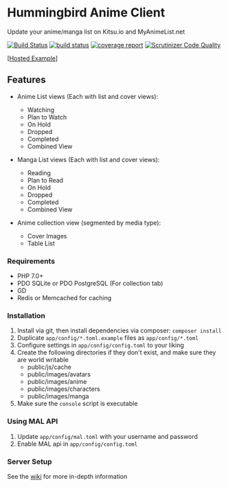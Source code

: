 # Hummingbird Anime Client

Update your anime/manga list on Kitsu.io and MyAnimeList.net

[![Build Status](https://travis-ci.org/timw4mail/HummingBirdAnimeClient.svg?branch=master)](https://travis-ci.org/timw4mail/HummingBirdAnimeClient)
[![build status](https://git.timshomepage.net/timw4mail/HummingBirdAnimeClient/badges/develop/build.svg)](https://git.timshomepage.net/timw4mail/HummingBirdAnimeClient/commits/develop)
[![coverage report](https://git.timshomepage.net/timw4mail/HummingBirdAnimeClient/badges/develop/coverage.svg)](https://git.timshomepage.net/timw4mail/HummingBirdAnimeClient/commits/develop)
[![Scrutinizer Code Quality](https://scrutinizer-ci.com/g/timw4mail/HummingBirdAnimeClient/badges/quality-score.png?b=master)](https://scrutinizer-ci.com/g/timw4mail/HummingBirdAnimeClient/?branch=master)

[[Hosted Example](https://list.timshomepage.net)]

## Features

* Anime List views (Each with list and cover views):
	* Watching
	* Plan to Watch
	* On Hold
	* Dropped
	* Completed
	* Combined View

* Manga List views (Each with list and cover views):
	* Reading
	* Plan to Read
	* On Hold
	* Dropped
	* Completed
	* Combined View

* Anime collection view (segmented by media type):
	* Cover Images
	* Table List

### Requirements

* PHP 7.0+
* PDO SQLite or PDO PostgreSQL (For collection tab)
* GD
* Redis or Memcached for caching

### Installation

1. Install via git, then install dependencies via composer: `composer install`
2. Duplicate `app/config/*.toml.example` files as `app/config/*.toml`
3. Configure settings in `app/config/config.toml` to your liking
4. Create the following directories if they don't exist, and make sure they are world writable
	* public/js/cache
	* public/images/avatars
	* public/images/anime
	* public/images/characters
	* public/images/manga
5. Make sure the `console` script is executable

### Using MAL API
1. Update `app/config/mal.toml` with your username and password
2. Enable MAL api in `app/config/config.toml`

### Server Setup

See the [wiki](https://git.timshomepage.net/timw4mail/HummingBirdAnimeClient/wikis/home)
for more in-depth information

